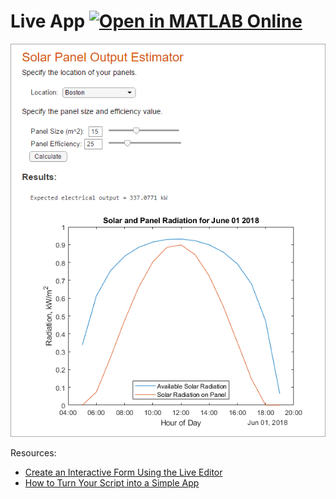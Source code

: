# Live App [![Open in MATLAB Online](https://www.mathworks.com/images/responsive/global/open-in-matlab-online.svg)](https://matlab.mathworks.com/open/github/v1?repo=slevin48/liveapp&file=SolarPanelEstimator.mlx)

![liveapp](SolarPanelOutputEstimator.png)

Resources:
* [Create an Interactive Form Using the Live Editor](https://www.mathworks.com/help/matlab/matlab_prog/live-editor-to-create-interactive-form.html)
* [How to Turn Your Script into a Simple App](https://github.com/mathworks/how-to-turn-your-script-into-a-simple-app)
